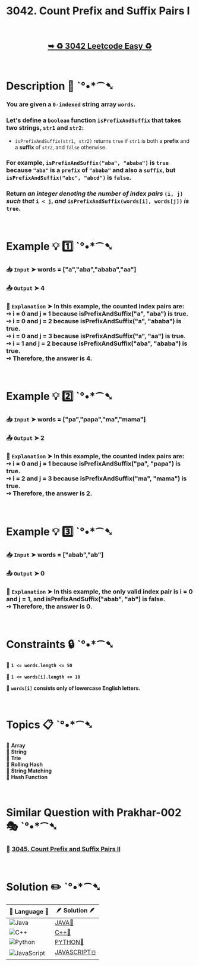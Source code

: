 # 3042. Count Prefix and Suffix Pairs I

</br>

<h2 align="center"> 

<a href="https://leetcode.com/problems/count-prefix-and-suffix-pairs-i/description/?envType=daily-question&envId=2025-01-08"><strong>➥ ♻️ 3042 Leetcode Easy ♻️ </strong></a>
</h2>

</br>

# Description 📜 ˋ°•*⁀➷

### You are given a `0-indexed` string array `words`.

### Let's define a `boolean` function `isPrefixAndSuffix` that takes two strings, `str1` and `str2`:

- `isPrefixAndSuffix(str1, str2)` returns `true` if `str1` is both a **prefix** and a **suffix** of `str2`, and `false` otherwise.

### For example, `isPrefixAndSuffix("aba", "ababa")` is `true` because `"aba"` is a `prefix` of `"ababa"` and also a `suffix`, but `isPrefixAndSuffix("abc", "abcd")` is `false`.

### Return *an integer denoting the number of index pairs* `(i, j)` *such that* `i < j`, *and* `isPrefixAndSuffix(words[i], words[j])` *is* `true`.

</br>

# Example 💡 1️⃣ ˋ°•*⁀➷

  ### 📥 `Input`  ➤  words = ["a","aba","ababa","aa"]

  ### 📤 `Output`  ➤ 4

  ### 🔦 `Explanation`  ➤ In this example, the counted index pairs are:</br>➺ i = 0 and j = 1 because isPrefixAndSuffix("a", "aba") is true.</br>➺ i = 0 and j = 2 because isPrefixAndSuffix("a", "ababa") is true.</br>➺ i = 0 and j = 3 because isPrefixAndSuffix("a", "aa") is true.</br>➺ i = 1 and j = 2 because isPrefixAndSuffix("aba", "ababa") is true.</br>➺ Therefore, the answer is 4.

</br>

# Example 💡 2️⃣ ˋ°•*⁀➷

  ### 📥 `Input` ➤ words = ["pa","papa","ma","mama"]

  ### 📤 `Output`  ➤ 2

  ### 🔦 `Explanation` ➤  In this example, the counted index pairs are:</br>➺ i = 0 and j = 1 because isPrefixAndSuffix("pa", "papa") is true.</br>➺ i = 2 and j = 3 because isPrefixAndSuffix("ma", "mama") is true.</br>➺ Therefore, the answer is 2. 

</br>

# Example 💡 3️⃣ ˋ°•*⁀➷

  ### 📥 `Input` ➤ words = ["abab","ab"]

  ### 📤 `Output`  ➤ 0

  ### 🔦 `Explanation`  ➤ In this example, the only valid index pair is i = 0 and j = 1, and isPrefixAndSuffix("abab", "ab") is false.</br>➺ Therefore, the answer is 0.

</br>

# Constraints 🔒 ˋ°•*⁀➷

🔹 **`1 <= words.length <= 50`** </br>

🔹 **`1 <= words[i].length <= 10`** </br>

🔹 **`words[i]` consists only of lowercase English letters.** </br>

</br>

# Topics 📋 ˋ°•*⁀➷

🔸 **Array**  </br>
🔸 **String**  </br>
🔸 **Trie**  </br>
🔸 **Rolling Hash**  </br>
🔸 **String Matching**  </br>
🔸 **Hash Function**  </br>

</br>

# Similar Question with Prakhar-002 🎭 ˋ°•*⁀➷

### 💎 [3045. Count Prefix and Suffix Pairs II](https://github.com/Prakhar-002/LEETCODE/tree/main/%F0%9F%8E%AD%20LEVEL%20wise%20que%20with%20solution%20%F0%9F%8E%AF/%F0%9F%AB%80%20Hard%20%F0%9F%AB%80/%F0%9F%AB%80%20Hard%203045.%20Count%20Prefix%20and%20Suffix%20Pairs%20II%20%E2%98%83%EF%B8%8F%20%F0%9F%8D%81%20%F0%9F%8D%B0%20%F0%9F%8E%B2)

</br>

# Solution ✏️ ˋ°•*⁀➷

| 📒 Language 📒  | 🪶 Solution 🪶 |
| ------------- | ------------- |
|  ![Java](https://img.shields.io/badge/java-%23ED8B00.svg?style=for-the-badge&logo=openjdk&logoColor=white)  | [JAVA🍁](https://github.com/Prakhar-002/LEETCODE/blob/main/%F0%9F%8D%84%20Daily%20Challenge%202025%20%F0%9F%8D%B3/%F0%9F%94%AC%20Examine%20Thoroughly%20%F0%9F%A7%AC/01%20Jan%20%F0%9F%AA%BC/08%20-%2001%20-%202025%20---%20%203042.%20Count%20Prefix%20and%20Suffix%20Pairs%20I%20%E2%98%83%EF%B8%8F%20%F0%9F%8D%81%20%F0%9F%8D%B0%20%F0%9F%8E%B2/%F0%9F%8D%81JAVA%20-%203042.%20Count%20Prefix%20and%20Suffix%20Pairs%20I.java) |
|  ![C++](https://img.shields.io/badge/c++-%2300599C.svg?style=for-the-badge&logo=c%2B%2B&logoColor=white)  | [C++🎲](https://github.com/Prakhar-002/LEETCODE/blob/main/%F0%9F%8D%84%20Daily%20Challenge%202025%20%F0%9F%8D%B3/%F0%9F%94%AC%20Examine%20Thoroughly%20%F0%9F%A7%AC/01%20Jan%20%F0%9F%AA%BC/08%20-%2001%20-%202025%20---%20%203042.%20Count%20Prefix%20and%20Suffix%20Pairs%20I%20%E2%98%83%EF%B8%8F%20%F0%9F%8D%81%20%F0%9F%8D%B0%20%F0%9F%8E%B2/%F0%9F%8E%B2CPP%20-%203042.%20Count%20Prefix%20and%20Suffix%20Pairs%20I.cpp)  |
|  ![Python](https://img.shields.io/badge/python-3670A0?style=for-the-badge&logo=python&logoColor=ffdd54)    | [PYTHON🍰](https://github.com/Prakhar-002/LEETCODE/blob/main/%F0%9F%8D%84%20Daily%20Challenge%202025%20%F0%9F%8D%B3/%F0%9F%94%AC%20Examine%20Thoroughly%20%F0%9F%A7%AC/01%20Jan%20%F0%9F%AA%BC/08%20-%2001%20-%202025%20---%20%203042.%20Count%20Prefix%20and%20Suffix%20Pairs%20I%20%E2%98%83%EF%B8%8F%20%F0%9F%8D%81%20%F0%9F%8D%B0%20%F0%9F%8E%B2/%F0%9F%8D%B0PYTHON%20-%203042.%20Count%20Prefix%20and%20Suffix%20Pairs%20I.py) |
| ![JavaScript](https://img.shields.io/badge/javascript-%23323330.svg?style=for-the-badge&logo=javascript&logoColor=%23F7DF1E)   | [JAVASCRIPT☃️](https://github.com/Prakhar-002/LEETCODE/blob/main/%F0%9F%8D%84%20Daily%20Challenge%202025%20%F0%9F%8D%B3/%F0%9F%94%AC%20Examine%20Thoroughly%20%F0%9F%A7%AC/01%20Jan%20%F0%9F%AA%BC/08%20-%2001%20-%202025%20---%20%203042.%20Count%20Prefix%20and%20Suffix%20Pairs%20I%20%E2%98%83%EF%B8%8F%20%F0%9F%8D%81%20%F0%9F%8D%B0%20%F0%9F%8E%B2/%E2%98%83%EF%B8%8FJAVASCRIPT%20-%203042.%20Count%20Prefix%20and%20Suffix%20Pairs%20I.js) |
